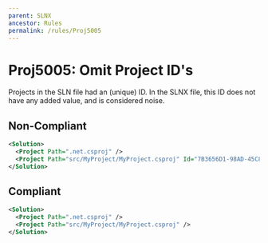 ```yaml
---
parent: SLNX
ancestor: Rules
permalink: /rules/Proj5005
---
```


# Proj5005: Omit Project ID's
Projects in the SLN file had an (unique) ID. In the SLNX file, this ID does not
have any added value, and is considered noise.

## Non-Compliant
``` xml
<Solution>
  <Project Path=".net.csproj" />
  <Project Path="src/MyProject/MyProject.csproj" Id="7B3656D1-98AD-45C8-826F-2E5A13BED71E" />
</Solution>
```

## Compliant
``` xml
<Solution>
  <Project Path=".net.csproj" />
  <Project Path="src/MyProject/MyProject.csproj" />
</Solution>
```

